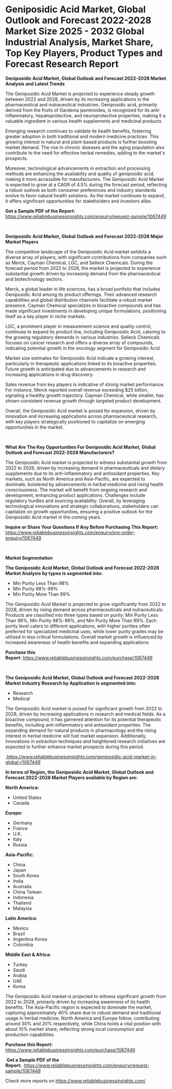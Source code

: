 <p><h1>Geniposidic Acid Market, Global Outlook and Forecast 2022-2028 Market Size 2025 - 2032 Global Industrial Analysis, Market Share, Top Key Players, Product Types and Forecast Research Report</h1></p><p><strong>Geniposidic Acid Market, Global Outlook and Forecast 2022-2028 Market Analysis and Latest Trends</strong></p>
<p><p>The Geniposidic Acid Market is projected to experience steady growth between 2022 and 2028, driven by its increasing applications in the pharmaceutical and nutraceutical industries. Geniposidic acid, primarily derived from the fruits of Gardenia jasminoides, is recognized for its anti-inflammatory, hepatoprotective, and neuroprotective properties, making it a valuable ingredient in various health supplements and medicinal products. </p><p>Emerging research continues to validate its health benefits, fostering greater adoption in both traditional and modern medicine practices. This growing interest in natural and plant-based products is further boosting market demand. The rise in chronic diseases and the aging population also contribute to the need for effective herbal remedies, adding to the market's prospects.</p><p>Moreover, technological advancements in extraction and processing methods are enhancing the availability and quality of geniposidic acid, making it more accessible for manufacturers. The Geniposidic Acid Market is expected to grow at a CAGR of 4.5% during the forecast period, reflecting a robust outlook as both consumer preferences and industry standards evolve to favor natural health solutions. As the market continues to expand, it offers significant opportunities for stakeholders and investors alike.</p></p>
<p><strong>Get a Sample PDF of the Report:&nbsp;</strong> <a href="https://www.reliablebusinessinsights.com/enquiry/request-sample/1067449?utm_campaign=2269&utm_medium=2&utm_source=Github&utm_content=ia&utm_term=21032025&utm_id=geniposidic-acid-market-global-outlook-and-forecast-2022-2028">https://www.reliablebusinessinsights.com/enquiry/request-sample/1067449</a></p>
<p>&nbsp;</p>
<p><strong>Geniposidic Acid Market, Global Outlook and Forecast 2022-2028 Major Market Players</strong></p>
<p><p>The competitive landscape of the Geniposidic Acid market exhibits a diverse array of players, with significant contributions from companies such as Merck, Cayman Chemical, LGC, and Selleck Chemicals. During the forecast period from 2022 to 2028, the market is projected to experience substantial growth driven by increasing demand from the pharmaceutical and biotechnology sectors.</p><p>Merck, a global leader in life sciences, has a broad portfolio that includes Geniposidic Acid among its product offerings. Their advanced research capabilities and global distribution channels facilitate a robust market presence. Cayman Chemical specializes in bioactive compounds and has made significant investments in developing unique formulations, positioning itself as a key player in niche markets.</p><p>LGC, a prominent player in measurement science and quality control, continues to expand its product line, including Geniposidic Acid, catering to the growing regulatory demands in various industries. Selleck Chemicals focuses on cancer research and offers a diverse array of compounds, indicating potential growth in the oncology segment for Geniposidic Acid.</p><p>Market size estimates for Geniposidic Acid indicate a growing interest, particularly in therapeutic applications linked to its bioactive properties. Future growth is anticipated due to advancements in research and increasing applications in drug discovery.</p><p>Sales revenue from key players is indicative of strong market performance. For instance, Merck reported overall revenue exceeding $25 billion, signaling a healthy growth trajectory. Cayman Chemical, while smaller, has shown consistent revenue growth through targeted product development.</p><p>Overall, the Geniposidic Acid market is poised for expansion, driven by innovation and increasing applications across pharmaceutical research, with key players strategically positioned to capitalize on emerging opportunities in the market.</p></p>
<p>&nbsp;</p>
<p><strong>What Are The Key Opportunities For Geniposidic Acid Market, Global Outlook and Forecast 2022-2028 Manufacturers?</strong></p>
<p><p>The Geniposidic Acid market is projected to witness substantial growth from 2022 to 2028, driven by increasing demand in pharmaceuticals and dietary supplements due to its anti-inflammatory and antioxidant properties. Key markets, such as North America and Asia-Pacific, are expected to dominate, bolstered by advancements in herbal medicine and rising health consciousness. The market will benefit from ongoing research and development, enhancing product applications. Challenges include regulatory hurdles and sourcing availability. Overall, by leveraging technological innovations and strategic collaborations, stakeholders can capitalize on growth opportunities, ensuring a positive outlook for the Geniposidic Acid market in the coming years.</p></p>
<p><strong>Inquire or Share Your Questions If Any Before Purchasing This Report:</strong> <a href="https://www.reliablebusinessinsights.com/enquiry/pre-order-enquiry/1067449?utm_campaign=2269&utm_medium=2&utm_source=Github&utm_content=ia&utm_term=21032025&utm_id=geniposidic-acid-market-global-outlook-and-forecast-2022-2028">https://www.reliablebusinessinsights.com/enquiry/pre-order-enquiry/1067449</a></p>
<p>&nbsp;</p>
<p><strong>Market Segmentation</strong></p>
<p><strong>The Geniposidic Acid Market, Global Outlook and Forecast 2022-2028 Market Analysis by types is segmented into:</strong></p>
<p><ul><li>Min Purity Less Than 98%</li><li>Min Purity 98%-99%</li><li>Min Purity More Than 99%</li></ul></p>
<p><p>The Geniposidic Acid Market is projected to grow significantly from 2022 to 2028, driven by rising demand across pharmaceuticals and nutraceuticals. Products are classified into three types based on purity: Min Purity Less Than 98%, Min Purity 98%-99%, and Min Purity More Than 99%. Each purity level caters to different applications, with higher purities often preferred for specialized medicinal uses, while lower purity grades may be utilized in less critical formulations. Overall market growth is influenced by increased awareness of health benefits and expanding applications.</p></p>
<p><strong>Purchase this Report:&nbsp;</strong><a href="https://www.reliablebusinessinsights.com/purchase/1067449?utm_campaign=2269&utm_medium=2&utm_source=Github&utm_content=ia&utm_term=21032025&utm_id=geniposidic-acid-market-global-outlook-and-forecast-2022-2028">https://www.reliablebusinessinsights.com/purchase/1067449</a></p>
<p>&nbsp;</p>
<p><strong>The Geniposidic Acid Market, Global Outlook and Forecast 2022-2028 Market Industry Research by Application is segmented into:</strong></p>
<p><ul><li>Research</li><li>Medical</li></ul></p>
<p><p>The Geniposidic Acid market is poised for significant growth from 2022 to 2028, driven by increasing applications in research and medical fields. As a bioactive compound, it has garnered attention for its potential therapeutic benefits, including anti-inflammatory and antioxidant properties. The expanding demand for natural products in pharmacology and the rising interest in herbal medicine will fuel market expansion. Additionally, innovations in extraction techniques and heightened research initiatives are expected to further enhance market prospects during this period.</p></p>
<p><a href="https://www.reliablebusinessinsights.com/geniposidic-acid-market-in-global-r1067449?utm_campaign=2269&utm_medium=2&utm_source=Github&utm_content=ia&utm_term=21032025&utm_id=geniposidic-acid-market-global-outlook-and-forecast-2022-2028">&nbsp;https://www.reliablebusinessinsights.com/geniposidic-acid-market-in-global-r1067449</a></p>
<p><strong>In terms of Region, the Geniposidic Acid Market, Global Outlook and Forecast 2022-2028 Market Players available by Region are:</strong></p>
<p>
    <p> <strong> North America: </strong>
        <ul>
            <li>United States</li>
            <li>Canada</li>
        </ul>
        </p> 
    <p> <strong> Europe: </strong>
        <ul>
            <li>Germany</li>
            <li>France</li>
            <li>U.K.</li>
            <li>Italy</li>
            <li>Russia</li>
        </ul>
        </p> 
    <p> <strong> Asia-Pacific: </strong>
        <ul>
            <li>China</li>
            <li>Japan</li>
            <li>South Korea</li>
            <li>India</li>
            <li>Australia</li>
            <li>China Taiwan</li>
            <li>Indonesia</li>
            <li>Thailand</li>
            <li>Malaysia</li>
        </ul>
        </p> 
    <p> <strong> Latin America: </strong>
        <ul>
            <li>Mexico</li>
            <li>Brazil</li>
            <li>Argentina Korea</li>
            <li>Colombia</li>
        </ul>
        </p> 
    <p> <strong> Middle East & Africa: </strong>
        <ul>
            <li>Turkey</li>
            <li>Saudi</li>
            <li>Arabia</li>
            <li>UAE</li>
            <li>Korea</li>
        </ul>
    </p>
    </p>
<p><p>The Geniposidic Acid market is projected to witness significant growth from 2022 to 2028, primarily driven by increasing awareness of its health benefits. The Asia-Pacific region is expected to dominate the market, capturing approximately 40% share due to robust demand and traditional usage in herbal medicine. North America and Europe follow, contributing around 30% and 20% respectively, while China holds a vital position with about 10% market share, reflecting strong local consumption and production capabilities.</p></p>
<p><strong>Purchase this Report: </strong><a href="https://www.reliablebusinessinsights.com/purchase/1067449?utm_campaign=2269&utm_medium=2&utm_source=Github&utm_content=ia&utm_term=21032025&utm_id=geniposidic-acid-market-global-outlook-and-forecast-2022-2028">https://www.reliablebusinessinsights.com/purchase/1067449</a></p>
<p>&nbsp;<strong>Get a Sample PDF of the Report:&nbsp;&nbsp;</strong><a href="https://www.reliablebusinessinsights.com/enquiry/request-sample/1067449?utm_campaign=2269&utm_medium=2&utm_source=Github&utm_content=ia&utm_term=21032025&utm_id=geniposidic-acid-market-global-outlook-and-forecast-2022-2028">https://www.reliablebusinessinsights.com/enquiry/request-sample/1067449</a></p>
<p><strong></strong></p>
<p>Check more reports on <a href="https://www.reliablebusinessinsights.com/?utm_campaign=2269&utm_medium=2&utm_source=Github&utm_content=ia&utm_term=21032025&utm_id=geniposidic-acid-market-global-outlook-and-forecast-2022-2028">https://www.reliablebusinessinsights.com/</a></p>